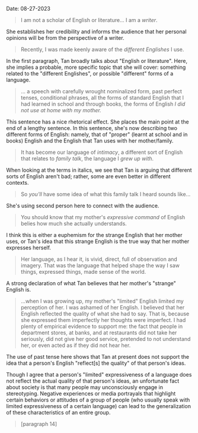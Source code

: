 Date: 08-27-2023

> I am not a scholar of English or literature... I am a *writer*.

She establishes her credibility and informs the audience that her personal opinions will be from the perspective of a writer.

 > Recently, I was made keenly aware of the *different Englishes* I use.

In the first paragraph, Tan broadly talks about "English or literature". Here, she implies a probable, more specific topic that she will cover: something related to the "different Englishes", or possible "different" forms of a language.

> ... a speech with carefully wrought nominalized form, past perfect tenses, conditional phrases, all the forms of standard English that I had learned in school and through books, the forms of English *I did not use at home with my mother.*

This sentence has a nice rhetorical effect. She places the main point at the end of a lengthy sentence. In this sentence, she's now describing two different forms of English: namely, that of "proper" (learnt at school and in books) English and the English that Tan uses with her mother/family.

> It has become our language of *intimacy*, a different sort of English that relates to *family talk*, the language I *grew up with*.

When looking at the terms in italics, we see that Tan is arguing that different sorts of English aren't bad; rather, some are even better in different contexts.

> So *you'll* have some idea of what this family talk I heard sounds like...

She's using second person here to connect with the audience.

> You should know that my mother's *expressive command* of English belies how much she actually understands.

I think this is either a euphemism for the strange English that her mother uses, or Tan's idea that this strange English is the true way that her mother expresses herself.

> Her language, as I hear it, is vivid, direct, full of observation and imagery. That was the language that helped shape the way I saw things, expressed things, made sense of the world.

A strong declaration of what Tan believes that her mother's "strange" English is.

> ...when I was growing up, my mother's "limited" English limited my perception of her. I was ashamed of her English. I believed that her English reflected the quality of what she had to say. That is, because she expressed them imperfectly her thoughts were imperfect. I had plenty of empirical evidence to support me: the fact that people in department stores, at banks, and at restaurants did not take her seriously, did not give her good service, pretended to not understand her, or even acted as if they did not hear her.

The use of past tense here shows that Tan at present does not support the idea that a person's English "reflect\[s\] the quality" of that person's ideas.

Though I agree that a person's "limited" expressiveness of a language does not reflect the actual quality of that person's ideas, an unfortunate fact about society is that many people may unconsciously engage in stereotyping. Negative experiences or media portrayals that highlight certain behaviors or attitudes of a group of people (who usually speak with limited expressiveness of a certain language) can lead to the generalization of these characteristics of an entire group.

> \[paragraph 14\]